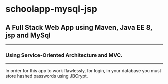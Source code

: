 # schoolapp-mysql-jsp
## A Full Stack Web App using Maven, Java EE 8, jsp and MySql

***
### Using Service-Oriented Architecture and MVC.
***
In order for this app to work flawlessly, for login, in your database 
you must store hashed passwords using JBCrypt.
